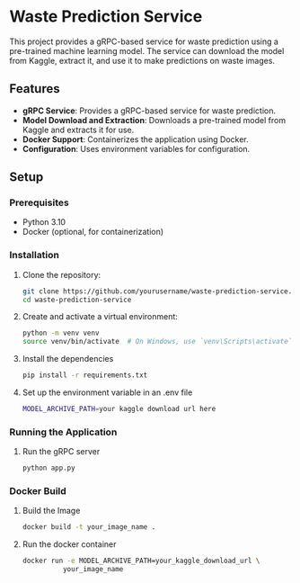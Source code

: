 # Waste Prediction Service

This project provides a gRPC-based service for waste prediction using a pre-trained machine learning model. The service can download the model from Kaggle, extract it, and use it to make predictions on waste images.

## Features

- **gRPC Service**: Provides a gRPC-based service for waste prediction.
- **Model Download and Extraction**: Downloads a pre-trained model from Kaggle and extracts it for use.
- **Docker Support**: Containerizes the application using Docker.
- **Configuration**: Uses environment variables for configuration.

## Setup

### Prerequisites

- Python 3.10
- Docker (optional, for containerization)

### Installation

1. Clone the repository:

   ```sh
   git clone https://github.com/yourusername/waste-prediction-service.git
   cd waste-prediction-service
   ```

2. Create and activate a virtual environment:

   ```sh
   python -m venv venv
   source venv/bin/activate  # On Windows, use `venv\Scripts\activate`
   ```

3. Install the dependencies

   ```sh
   pip install -r requirements.txt
   ```

4. Set up the environment variable in an .env file

   ```sh
   MODEL_ARCHIVE_PATH=your kaggle download url here
   ```

### Running the Application

1. Run the gRPC server

   ```python
   python app.py
   ```

### Docker Build

1. Build the Image

   ```sh
   docker build -t your_image_name .
   ```

2. Run the docker container

   ```sh
   docker run -e MODEL_ARCHIVE_PATH=your_kaggle_download_url \
             your_image_name
   ```
